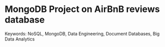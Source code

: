# MongoDB Project on AirBnB reviews database

Keywords:
NoSQL, MongoDB, Data Engineering, Document Databases, Big Data Analytics
